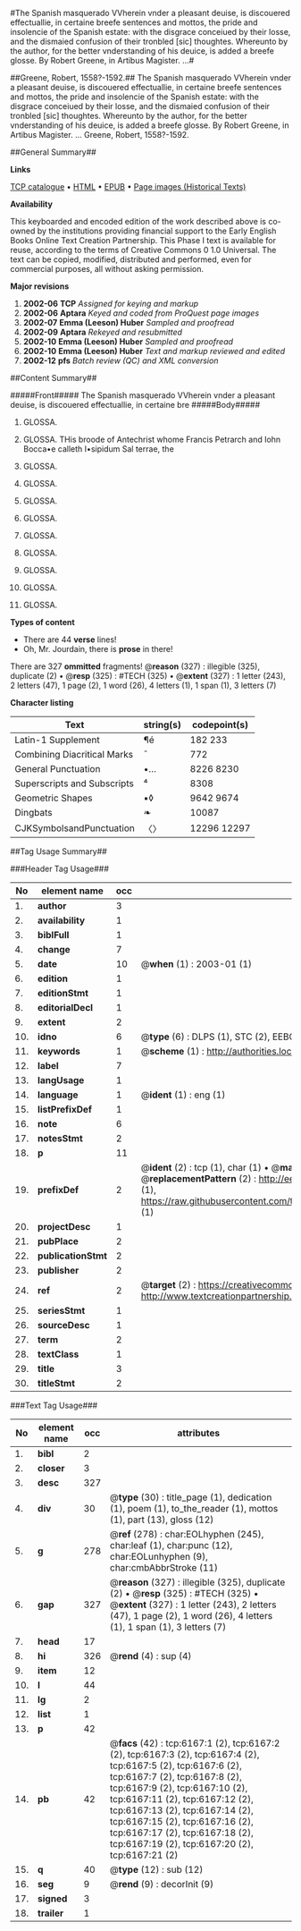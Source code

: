 #The Spanish masquerado VVherein vnder a pleasant deuise, is discouered effectuallie, in certaine breefe sentences and mottos, the pride and insolencie of the Spanish estate: with the disgrace conceiued by their losse, and the dismaied confusion of their tronbled [sic] thoughtes. Whereunto by the author, for the better vnderstanding of his deuice, is added a breefe glosse. By Robert Greene, in Artibus Magister. ...#

##Greene, Robert, 1558?-1592.##
The Spanish masquerado VVherein vnder a pleasant deuise, is discouered effectuallie, in certaine breefe sentences and mottos, the pride and insolencie of the Spanish estate: with the disgrace conceiued by their losse, and the dismaied confusion of their tronbled [sic] thoughtes. Whereunto by the author, for the better vnderstanding of his deuice, is added a breefe glosse. By Robert Greene, in Artibus Magister. ...
Greene, Robert, 1558?-1592.

##General Summary##

**Links**

[TCP catalogue](http://www.ota.ox.ac.uk/tcp/)  • 
[HTML](http://tei.it.ox.ac.uk/tcp/Texts-HTML/free/A02/A02171.html)  • 
[EPUB](http://tei.it.ox.ac.uk/tcp/Texts-EPUB/free/A02/A02171.epub) • 
[Page images (Historical Texts)](https://data.historicaltexts.jisc.ac.uk/view?pubId=eebo-99841574e&pageId=eebo-99841574e-6167-1)

**Availability**

This keyboarded and encoded edition of the
	       work described above is co-owned by the institutions
	       providing financial support to the Early English Books
	       Online Text Creation Partnership. This Phase I text is
	       available for reuse, according to the terms of Creative
	       Commons 0 1.0 Universal. The text can be copied,
	       modified, distributed and performed, even for
	       commercial purposes, all without asking permission.

**Major revisions**

1. __2002-06__ __TCP__ *Assigned for keying and markup*
1. __2002-06__ __Aptara__ *Keyed and coded from ProQuest page images*
1. __2002-07__ __Emma (Leeson) Huber__ *Sampled and proofread*
1. __2002-09__ __Aptara__ *Rekeyed and resubmitted*
1. __2002-10__ __Emma (Leeson) Huber__ *Sampled and proofread*
1. __2002-10__ __Emma (Leeson) Huber__ *Text and markup reviewed and edited*
1. __2002-12__ __pfs__ *Batch review (QC) and XML conversion*

##Content Summary##

#####Front#####
The Spanish masquerado VVherein vnder a pleasant deuise, is discouered effectuallie, in certaine bre
#####Body#####

1. GLOSSA.

1. GLOSSA.
THis broode of Antechrist whome Francis Petrarch and
Iohn Bocca•e calleth I•sipidum Sal terrae, the 
1. GLOSSA.

1. GLOSSA.

1. GLOSSA.

1. GLOSSA.

1. GLOSSA.

1. GLOSSA.

1. GLOSSA.

1. GLOSSA.

1. GLOSSA.

**Types of content**

  * There are 44 **verse** lines!
  * Oh, Mr. Jourdain, there is **prose** in there!

There are 327 **ommitted** fragments! 
 @__reason__ (327) : illegible (325), duplicate (2)  •  @__resp__ (325) : #TECH (325)  •  @__extent__ (327) : 1 letter (243), 2 letters (47), 1 page (2), 1 word (26), 4 letters (1), 1 span (1), 3 letters (7)

**Character listing**


|Text|string(s)|codepoint(s)|
|---|---|---|
|Latin-1 Supplement|¶é|182 233|
|Combining             Diacritical Marks|̄|772|
|General Punctuation|•…|8226 8230|
|Superscripts             and Subscripts|⁴|8308|
|Geometric Shapes|▪◊|9642 9674|
|Dingbats|❧|10087|
|CJKSymbolsandPunctuation|〈〉|12296 12297|

##Tag Usage Summary##

###Header Tag Usage###

|No|element name|occ|attributes|
|---|---|---|---|
|1.|__author__|3||
|2.|__availability__|1||
|3.|__biblFull__|1||
|4.|__change__|7||
|5.|__date__|10| @__when__ (1) : 2003-01 (1)|
|6.|__edition__|1||
|7.|__editionStmt__|1||
|8.|__editorialDecl__|1||
|9.|__extent__|2||
|10.|__idno__|6| @__type__ (6) : DLPS (1), STC (2), EEBO-CITATION (1), PROQUEST (1), VID (1)|
|11.|__keywords__|1| @__scheme__ (1) : http://authorities.loc.gov/ (1)|
|12.|__label__|7||
|13.|__langUsage__|1||
|14.|__language__|1| @__ident__ (1) : eng (1)|
|15.|__listPrefixDef__|1||
|16.|__note__|6||
|17.|__notesStmt__|2||
|18.|__p__|11||
|19.|__prefixDef__|2| @__ident__ (2) : tcp (1), char (1)  •  @__matchPattern__ (2) : ([0-9\-]+):([0-9IVX]+) (1), (.+) (1)  •  @__replacementPattern__ (2) : http://eebo.chadwyck.com/downloadtiff?vid=$1&page=$2 (1), https://raw.githubusercontent.com/textcreationpartnership/Texts/master/tcpchars.xml#$1 (1)|
|20.|__projectDesc__|1||
|21.|__pubPlace__|2||
|22.|__publicationStmt__|2||
|23.|__publisher__|2||
|24.|__ref__|2| @__target__ (2) : https://creativecommons.org/publicdomain/zero/1.0/ (1), http://www.textcreationpartnership.org/docs/. (1)|
|25.|__seriesStmt__|1||
|26.|__sourceDesc__|1||
|27.|__term__|2||
|28.|__textClass__|1||
|29.|__title__|3||
|30.|__titleStmt__|2||


###Text Tag Usage###

|No|element name|occ|attributes|
|---|---|---|---|
|1.|__bibl__|2||
|2.|__closer__|3||
|3.|__desc__|327||
|4.|__div__|30| @__type__ (30) : title_page (1), dedication (1), poem (1), to_the_reader (1), mottos (1), part (13), gloss (12)|
|5.|__g__|278| @__ref__ (278) : char:EOLhyphen (245), char:leaf (1), char:punc (12), char:EOLunhyphen (9), char:cmbAbbrStroke (11)|
|6.|__gap__|327| @__reason__ (327) : illegible (325), duplicate (2)  •  @__resp__ (325) : #TECH (325)  •  @__extent__ (327) : 1 letter (243), 2 letters (47), 1 page (2), 1 word (26), 4 letters (1), 1 span (1), 3 letters (7)|
|7.|__head__|17||
|8.|__hi__|326| @__rend__ (4) : sup (4)|
|9.|__item__|12||
|10.|__l__|44||
|11.|__lg__|2||
|12.|__list__|1||
|13.|__p__|42||
|14.|__pb__|42| @__facs__ (42) : tcp:6167:1 (2), tcp:6167:2 (2), tcp:6167:3 (2), tcp:6167:4 (2), tcp:6167:5 (2), tcp:6167:6 (2), tcp:6167:7 (2), tcp:6167:8 (2), tcp:6167:9 (2), tcp:6167:10 (2), tcp:6167:11 (2), tcp:6167:12 (2), tcp:6167:13 (2), tcp:6167:14 (2), tcp:6167:15 (2), tcp:6167:16 (2), tcp:6167:17 (2), tcp:6167:18 (2), tcp:6167:19 (2), tcp:6167:20 (2), tcp:6167:21 (2)|
|15.|__q__|40| @__type__ (12) : sub (12)|
|16.|__seg__|9| @__rend__ (9) : decorInit (9)|
|17.|__signed__|3||
|18.|__trailer__|1||
